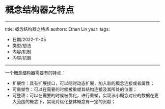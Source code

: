 # 概念结构器之特点


---
title: 概念结构器之特点
authors: Ethan Lin
year:
tags:
  - 日期/2022-11-05 
  - 类型/想法 
  - 内容/机制 
  - 内容/机器 
---




一个概念结构器需要有的特点：
- 扩展性：具有扩展接口，可以随时动态扩展，加入新的概念连接或者属性；
- 可重塑性：可以在需要的时候被重塑其结构连接及其所处的位置；
- 可整理：可以在需要的时候被优化，进行重塑，实现该小概念对应的数据在更大范围的概念下，实现对优化整体概念有一定的贡献；